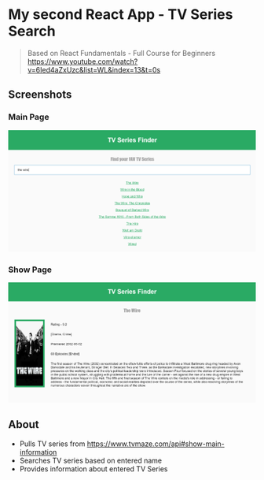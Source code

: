 # My second React App - TV Series Search

> Based on React Fundamentals - Full Course for Beginners https://www.youtube.com/watch?v=6Ied4aZxUzc&list=WL&index=13&t=0s

## Screenshots
### Main Page
![](main.png)

### Show Page
![](show.png)

## About
* Pulls TV series from https://www.tvmaze.com/api#show-main-information
* Searches TV series based on entered name
* Provides information about entered TV Series